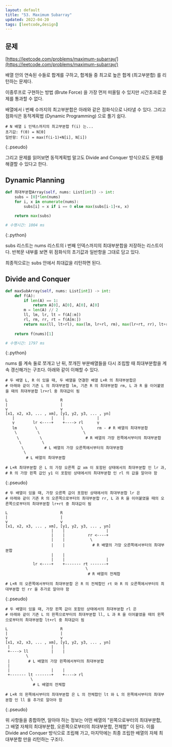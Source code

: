```yaml
---
layout: default
title: "53. Maximum Subarray"
updated: 2022-04-20
tags: [leetcode,design]
---
```


## 문제

[https://leetcode.com/problems/maximum-subarray/](https://leetcode.com/problems/maximum-subarray/)

배열 안의 연속된 수들로 합계를 구하고, 합계들 중 최고로 높은 합계 (최고부분합) 를 리턴하는 문제다.

이중루프로 구현하는 방법 (Brute Force) 을 가장 먼저 떠올릴 수 있지만 시간초과로 문제를 통과할 수 없다.

배열에서 i 번째 수까지의 최고부분합은 아래와 같은 점화식으로 나타낼 수 있다. 그리고 점화식은 동적계획법 (Dynamic Programming) 으로 풀기 쉽다.

```pseudo
# N 배열 i 인덱스까지의 최고부분합 f(i) 는...
초기값: f(0) = N[0]
일반항: f(i) = max(f(i-1)+N[i], N[i])
```
{:.pseudo}

그리고 문제를 읽어보면 동적계획법 말고도 Divide and Conquer 방식으로도 문제를 해결할 수 있다고 한다.

## Dynamic Planning

```python
def 최대부분합Array(self, nums: List[int]) -> int:
    subs = [0]*len(nums)
    for i, x in enumerate(nums):
        subs[i] = x if i == 0 else max(subs[i-1]+x, x)
            
    return max(subs)

# 수행시간: 1004 ms
```
{:.python}

subs 리스트는 nums 리스트의 i 번째 인덱스까지의 최대부분합을 저장하는 리스트이다. 반복문 내부를 보면 위 점화식의 초기값과 일반항을 그대로 담고 있다.

최종적으로는 subs 안에서 최대값을 리턴하면 된다.

## Divide and Conquer

```python
def maxSubArray(self, nums: List[int]) -> int:
    def f(A):
        if len(A) == 1:
            return A[0], A[0], A[0], A[0]
        m = len(A) // 2
        ll, lm, lr, lt = f(A[:m])
        rl, rm, rr, rt = f(A[m:])
        return max(ll, lt+rl), max(lm, lr+rl, rm), max(lr+rt, rr), lt+rt
    
    return f(nums)[1]

# 수행시간: 1797 ms
```
{:.python}

nums 를 계속 둘로 쪼개고 난 뒤, 쪼개진 부분배열들을 다시 조립할 때 최대부분합을 계속 갱신해가는 구조다. 아래와 같이 이해할 수 있다.

```pseudo
# 두 배열 L, R 이 있을 때, 두 배열을 연결한 배열 L+R 의 최대부분합은
# 아래와 같이 기존 L 의 최대부분합 lm, 기존 R 의 최대부분합 rm, L 과 R 을 이어붙였을 때의 최대부분합 lr+rl 중 최대값이 됨

L                       R
|                       |
ṿ                       ṿ
[x1, x2, x3, ... , xm], [y1, y2, y3, ... , yn]
   |                |    |              |
   ṿ        lr <----+    +----> rl      ṿ
   lm        \                   \      rm - # R 배열의 최대부분합
    \         \                   \
     \         \                   # R 배열의 가장 왼쪽에서부터의 최대부분합
      \         \
       \         # L 배열의 가장 오른쪽에서부터의 최대부분합
        \        
         # L 배열의 최대부분합
         
# L+R 최대부분합 은 L 의 가장 오른쪽 값 xm 이 포함된 상태에서의 최대부분합 인 lr 과,
# R 의 가장 왼쪽 값인 y1 이 포함된 상태에서의 최대부분합 인 rl 의 값을 알아야 함
```
{:.pseudo}

```pseudo
# 두 배열이 있을 때, 가장 오른쪽 값이 포함된 상태에서의 최대부분합 lr 은
# 아래와 같이 기존 R 의 오른쪽으로부터의 최대부분합 rr, L 과 R 을 이어붙였을 때의 오른쪽으로부터의 최대부분합 lr+rt 중 최대값이 됨

L                       R
|                       |
ṿ                       ṿ
[x1, x2, x3, ... , xm], [y1, y2, y3, ... , yn]
                    |    |                  |
                    |    |          rr <----+
                    |    |           \
                    |    |            # R 배열의 가장 오른쪽에서부터의 최대부분합
                    |    |            
                    |    |                  |
            lr <----+    +------- rt -------+
                                   \
                                    # R 배열의 전체합

# L+R 의 오른쪽에서부터의 최대부분합 은 R 의 전체합인 rt 와 R 의 오른쪽에서부터의 최대부분합 인 rr 을 추가로 알아야 함
```
{:.pseudo}

```pseudo
# 두 배열이 있을 때, 가장 왼쪽 값이 포함된 상태에서의 최대부분합 rl 은
# 아래와 같이 기존 L 의 왼쪽으로부터의 최대부분합 ll, L 과 R 을 이어붙였을 때의 왼쪽으로부터의 최대부분합 lt+rl 중 최대값이 됨

L                       R
|                       |
ṿ                       ṿ
[x1, x2, x3, ... , xm], [y1, y2, y3, ... , yn]
 |                  |    |
 +----> ll          |    |
         \
 |        # L 배열의 가장 왼쪽에서부터의 최대부분합
 |                              
 |                  |    |                  
 +------- lt -------+    +----> rl
           \
            # L 배열의 전체합

# L+R 의 왼쪽에서부터의 최대부분합 은 L 의 전체합인 lt 와 L 의 왼쪽에서부터의 최대부분합 인 ll 을 추가로 알아야 함
```
{:.pseudo}

위 사항들을 종합하면, 알아야 하는 정보는 어떤 배열의 "왼쪽으로부터의 최대부분합, 그 배열 자체의 최대부분합, 오른쪽으로부터의 최대부분합, 전체합" 이 된다. 이를 Divide and Conquer 방식으로 조립해 가고, 마지막에는 최종 조립한 배열의 자체 최대부분합 만을 리턴하는 구조다.